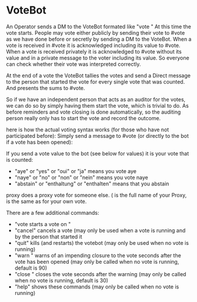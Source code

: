 # VoteBot

An Operator sends a DM to the VoteBot formated like "vote <topic of the vote>"
At this time the vote starts. People may vote either publicly by sending their vote to #vote as we have done before or secretly by sending a DM to the VoteBot.
When a vote is received in #vote it is acknowledged including its value to #vote.
When a vote is received privately it is acknowledged to #vote without its value and in a private message to the voter including its value. So everyone can check whether their vote was interpreted correctly.

At the end of a vote the VoteBot tallies the votes and send a Direct message to the person that started the vote for every single vote that was counted. And presents the sums to #vote.

So if we have an independent person that acts as an auditor for the votes, we can do so by simply having them start the vote, which is trivial to do.
As before reminders and vote closing is done automatically, so the auditing person really only has to start the vote and record the outcome.

here is how the actual voting syntax works (for those who have not participated before):
Simply send a message to #vote (or directly to the bot if a vote has been opened):

If you send a vote value to the bot (see below for values) it is your vote that is counted:

 * "aye" or "yes" or "oui" or "ja" means you vote aye
 * "naye" or "no" or "non" or "nein" means you vote naye
 * "abstain" or "enthaltung" or "enthalten" means that you abstain

proxy <UserName> <value> does a proxy vote for someone else. (<UserName> is the full name of your Proxy, <value> is the same as for your own vote.

There are a few additional commands:

 * "vote <topic> starts a vote on <topic>"
 * "cancel" cancels a vote (may only be used when a vote is running and by the person that started it
 * "quit" kills (and restarts) the votebot (may only be used when no vote is running)
 * "warn <number>" warns of an impending closure to the vote <number> seconds after the vote has been opened (may only be called when no vote is running, default is 90)
 * "close <number>" closes the vote <number> seconds after the warning (may only be called when no vote is running, default is 30)
 * "help" shows these commands (may only be called when no vote is running)
